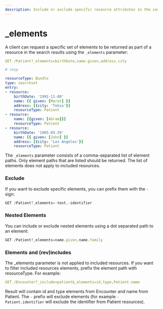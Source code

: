 ```yaml
---
description: Include or exclude specific resource attributes in the search result
---
```


# \_elements

A client can request a specific set of elements to be returned as part of a resource in the search results using the `_elements` parameter:

```yaml
GET /Patient?_elements=birthDate,name.given,address.city

# resp

resourceType: Bundle
type: searchset
entry:
- resource:
    birthDate: '1991-11-08'
    name: [{ given: [Marat] }]
    address: [{city: 'Tokio'}]
    resourceType: Patient
- resource:
    name: [{given: [Abram]}]
    resourceType: Patient
- resource:
    birthDate: '1965-03-29'
    name: [{ given: [John] }]
    address: [{city: 'Los Angeles'}]
    resourceType: Patient
```

The `_elements` parameter consists of a comma-separated list of element paths. Only element paths that are listed should be returned. The list of elements does not apply to included resources.

### Exclude

If you want to exclude specific elements, you can prefix them with the `-` sign: 

```javascript
GET /Patient?_elements=-text,-identifier
```

### Nested Elements

You can include or exclude nested elements using a dot separated path to an element:

```javascript
GET /Patient?_elements=name.given,name.family
```

### Elements and \(rev\)includes

 The \_elements parameter is not applied to included resources. If you want to filter included resources elements, prefix the element path with resourceType. For example:

```yaml
GET /Encounter?_include=patient&_elements=id,type,Patient.name
```

Result will contain id and type elements from Encounter and name from Patient. The `-` prefix will exclude elements \(for example `-Patient.identifier` will exclude the identifier from Patient resources\).

